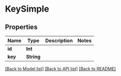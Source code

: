 # KeySimple

## Properties
Name | Type | Description | Notes
------------ | ------------- | ------------- | -------------
**id** | **Int** |  | 
**key** | **String** |  | 

[[Back to Model list]](../README.md#documentation-for-models) [[Back to API list]](../README.md#documentation-for-api-endpoints) [[Back to README]](../README.md)


